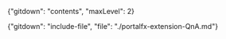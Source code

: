 {"gitdown": "contents", "maxLevel": 2}

{"gitdown": "include-file", "file": "./portalfx-extension-QnA.md"}
